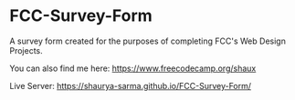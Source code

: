 # FCC-Survey-Form
A survey form created for the purposes of completing FCC's Web Design Projects.

You can also find me here:
https://www.freecodecamp.org/shaux

Live Server: 
https://shaurya-sarma.github.io/FCC-Survey-Form/
